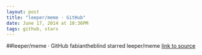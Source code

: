 ```yaml
---
layout: post
title: "leeper/meme · GitHub"
date: June 17, 2014 at 10:36PM
tags: github, stars
---
```

##leeper/meme · GitHub
fabiantheblind starred leeper/meme
[link to source](http://ift.tt/1lvAHmt) 
